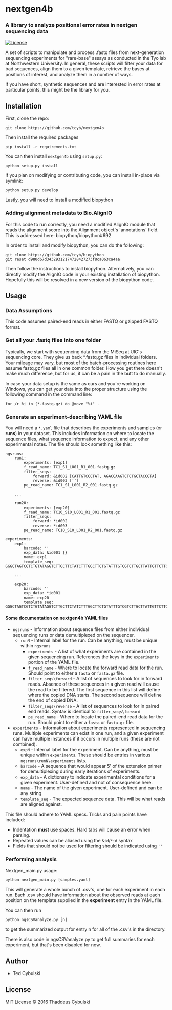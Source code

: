 # nextgen4b
### A library to analyze positional error rates in nextgen sequencing data

[![License](https://img.shields.io/badge/license-MIT-blue.svg?style=flat)](https://github.com/tcyb/nexgen4b/blob/master/LICENSE)

A set of scripts to manipulate and process .fastq files from next-generation sequencing experiments for "rare-base" assays as conducted in the Tyo lab at Northwestern University. In general, these scripts will filter your data for bad sequences, align them to a given template, retrieve the bases at positions of interest, and analyze them in a number of ways.

If you have short, synthetic sequences and are interested in error rates at particular points, this might be the library for you.

## Installation

First, clone the repo:

    git clone https://github.com/tcyb/nextgen4b

Then install the required packages

    pip install -r requirements.txt

You can then install `nextgen4b` using `setup.py`:

    python setup.py install

If you plan on modifying or contributing code, you can install in-place via symlink:

    python setup.py develop

Lastly, you will need to install a modified biopython

### Adding alignment metadata to Bio.AlignIO

For this code to run correctly, you need a modified AlignIO module that reads the alignment score into the Alignment object's 'annotations' field. This is addressed here: biopython/biopython#692

In order to install and modify biopython, you can do the following:

    git clone https://github.com/tcyb/biopython
    git reset d980d67d34329312174728427273f8ca063ca4aa

Then follow the instructions to install biopython. Alternatively, you can directly modify the AlignIO code in your existing installation of biopython. Hopefully this will be resolved in a new version of the biopython code.

## Usage

### Data Assumptions

This code assumes paired-end reads in either FASTQ or gzipped FASTQ format.

### Get all your .fastq files into one folder

Typically, we start with sequencing data from the MiSeq at UIC's sequencing core. They give us back *.fastq.gz files in individual folders. Your mileage may vary, but most of the batch-processing routines here assume fastq.gz files all in one
common folder. How you get there doesn't make much difference, but for us, it can be a pain in the butt to do manually.

In case your data setup is the same as ours and you're working on Windows, you can get your data into the proper structure using the following command in the command line:

    for /r %i in (*.fastq.gz) do @move "%i" .

### Generate an experiment-describing YAML file

You will need a `*.yaml` file that describes the experiments and samples (or **runs**) in your dataset. This includes information on where to locate the sequence files, what sequence information to expect, and any other experimental notes. The file should look something like this:

    ngsruns:
        run1:
            experiments: [exp1]
            f_read_name: TC1_S1_L001_R1_001.fastq.gz
            filter_seqs:
                forward: &id002 [CATTGTCCCTAT, AGACCAAGTCTCTGCTACCGTA]
                reverse: &id003 ['']
            pe_read_name: TC1_S1_L001_R2_001.fastq.gz

        ...

        run20:
            experiments: [exp20]
            f_read_name: TC10_S10_L001_R1_001.fastq.gz
            filter_seqs:
                forward: *id002
                reverse: *id003
            pe_read_name: TC10_S10_L001_R2_001.fastq.gz

    experiments:
        exp1:
            barcode: ''
            exp_data: &id001 {}
            name: exp1
            template_seq: GGGCTAGTCGTCTGTATAGGTCTTGCTTCTATCTTTGGCTTCTGTATTTGTCGTCTTGCTTATTGTTCTTGTTCTTATGTTCTGTTCTGGTATTTCGGTT

        ...

        exp20:
            barcode: ''
            exp_data: *id001
            name: exp20
            template_seq: GGGCTAGTCGTCTGTATAGGTCTTGCTTCTATCTTTGGCTTCTGTATTTGTCGTCTTGCTTATTGTTCTTGTTCTTATGTTCTGTTCTGGTATTTCGGTT

#### Some documentation on nextgen4b YAML files

* `ngsruns` - Information about sequence files from either individual sequencing runs or data demultiplexed on the sequencer.
  * `runN` - Internal label for the run. Can be anything, must be unique within `ngsruns`
    * `experiments` - A list of what experiments are contained in the given sequencing run. References the keys in the `experiments` portion of the YAML file.
    * `f_read_name` - Where to locate the forward read data for the run. Should point to either a `fasta` or `fasta.gz` file.
    * `filter_seqs\forward` - A list of sequences to look for in forward reads. Absence of these sequences in a given read will cause the read to be filtered. The first sequence in this list will define where the copied DNA starts. The second sequence will define the end of copied DNA. 
    * `filter_seqs\reverse` - A list of sequences to look for in paired end reads. Syntax is identical to `filter_seqs\forward`
    * `pe_read_name` - Where to locate the paired-end read data for the run. Should point to either a `fasta` or `fasta.gz` file.
* `experiments` - Information about experiments represented in sequencing runs. Multiple experiments can exist in one run, and a given experiment can have multiple instances if it occurs in multiple runs (these are not combined).
  * `expN` - Internal label for the experiment. Can be anything, must be unique within `experiments`. These should be entries in various `ngsruns\runN\experiments` lists.
  * `barcode` - A sequence that would appear 5' of the extension primer for demultiplexing during early iterations of experiments.
  * `exp_data` - A dictionary to indicate experimental conditions for a given experiment. User-defined and not of consequence here.
  * `name` - The name of the given experiment. User-defined and can be any string.
  * `template_seq` - The expected sequence data. This will be what reads are aligned against.

This file should adhere to YAML specs. Tricks and pain points have included:
  * Indentation **must** use spaces. Hard tabs will cause an error when parsing.
  * Repeated values can be aliased using the `&id`/`*id` syntax
  * Fields that should not be used for filtering should be indicated using `''`

### Performing analysis

Nextgen_main.py usage:

	python nextgen_main.py [samples.yaml]

This will generate a whole bunch of .csv's, one for each experiment in each run. Each .csv should have information about the observed reads at each position on the template supplied in the **experiment** entry in the YAML file.

You can then run

	python ngsCSVanalyze.py [n]

to get the summarized output for entry n for all of the .csv's in the directory.

There is also code in ngsCSVanalyze.py to get full summaries for each experiment, but that's been disabled for now.

## Author

* Ted Cybulski

## License

MIT License &copy; 2016 Thaddeus Cybulski